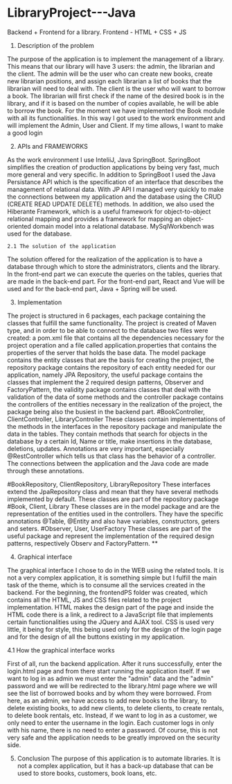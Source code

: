 # LibraryProject---Java
Backend + Frontend for a library. Frontend - HTML + CSS + JS

1. Description of the problem

The purpose of the application is to implement the management of a library. This means that our library will have 3 users: the admin, the librarian and the client. The admin will be the user who can create new books, create new librarian positions, and assign each librarian a list of books that the librarian will need to deal with. The client is the user who will want to borrow a book. The librarian will first check if the name of the desired book is in the library, and if it is based on the number of copies available, he will be able to borrow the book.
For the moment we have implemented the Book module with all its functionalities. In this way I got used to the work environment and will implement the Admin, User and Client. If my time allows, I want to make a good login

2. APIs and FRAMEWORKS 

As the work environment I use InteliiJ, Java SpringBoot. SpringBoot simplifies the creation of production applications by being very fast, much more general and very specific. In addition to SpringBoot I used the Java Persistance API which is the specification of an interface that describes the management of relational data. With JP API I managed very quickly to make the connections between my application and the database using the CRUD (CREATE READ UPDATE DELETE) methods. In addition, we also used the Hiberante Framework, which is a useful framework for object-to-object relational mapping and provides a framework for mapping an object-oriented domain model into a relational database. MySqlWorkbench was used for the database.

    2.1 The solution of the application  
    

The solution offered for the realization of the application is to have a database through which to store the administrators, clients and the library. In the front-end part we can execute the queries on the tables, queries that are made in the back-end part. For the front-end part, React and Vue will be used and for the back-end part, Java + Spring will be used.

3. Implementation

The project is structured in 6 packages, each package containing the classes that fulfill the same functionality. The project is created of Maven type, and in order to be able to connect to the database two files were created: a pom.xml file that contains all the dependencies necessary for the project operation and a file called application.properties that contains the properties of the server that holds the base data. The model package contains the entity classes that are the basis for creating the project, the repository package contains the repository of each entity needed for our application, namely JPA Repository, the useful package contains the classes that implement the 2 required design patterns, Observer and FactoryPattern, the validity package contains classes that deal with the validation of the data of some methods and the controller package contains the controllers of the entities necessary in the realization of the project, the package being also the busiest in the backend part.
#BookController, ClientController, LibraryController These classes contain implementations of the methods in the interfaces in the repository package and manipulate the data in the tables. They contain methods that search for objects in the database by a certain Id, Name or title, make insertions in the database, deletions, updates. Annotations are very important, especially @RestController which tells us that class has the behavior of a controller. The connections between the application and the Java code are made through these annotations.

#BookRepository, ClientRepository, LibraryRepository These interfaces extend the JpaRepository class and mean that they have several methods implemented by default. These classes are part of the repository package
#Book, Client, Library These classes are in the model package and are the representation of the entities used in the controllers. They have the specific annotations @Table, @Entity and also have variables, constructors, geters and seters.
#Observer, User, UserFactory These classes are part of the useful package and represent the implementation of the required design patterns, respectively Observ and FactoryPattern. ** 

4. Graphical interface

The graphical interface I chose to do in the WEB using the related tools. It is not a very complex application, it is something simple but I fulfill the main task of the theme, which is to consume all the services created in the backend. For the beginning, the frontendPS folder was created, which contains all the HTML, JS and CSS files related to the project implementation. HTML makes the design part of the page and inside the HTML code there is a link, a redirect to a JavaScript file that implements certain functionalities using the JQuery and AJAX tool. CSS is used very little, it being for style, this being used only for the design of the login page and for the design of all the buttons existing in my application.

4.1 How the graphical interface works 


First of all, run the backend application. After it runs successfully, enter the login.html page and from there start running the application itself. If we want to log in as admin we must enter the "admin" data and the "admin" password and we will be redirected to the library.html page where we will see the list of borrowed books and by whom they were borrowed. From here, as an admin, we have access to add new books to the library, to delete existing books, to add new clients, to delete clients, to create rentals, to delete book rentals, etc.
Instead, if we want to log in as a customer, we only need to enter the username in the login. Each customer logs in only with his name, there is no need to enter a password. Of course, this is not very safe and the application needs to be greatly improved on the security side.

5. Conclusion
The purpose of this application is to automate libraries. It is not a complex application, but it has a back-up database that can be used to store books, customers, book loans, etc.
